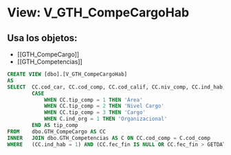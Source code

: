 # View: V_GTH_CompeCargoHab

## Usa los objetos:
- [[GTH_CompeCargo]]
- [[GTH_Competencias]]

```sql
CREATE VIEW [dbo].[V_GTH_CompeCargoHab]
AS
SELECT  CC.cod_car, CC.cod_comp, CC.cod_calif, CC.niv_comp, CC.ind_hab, CC.fec_ini, CC.fec_fin,
		CASE
			WHEN CC.tip_comp = 1 THEN 'Área'
			WHEN CC.tip_comp = 2 THEN 'Nivel Cargo'
			WHEN CC.tip_comp = 3 THEN 'Cargo'
			WHEN C.ind_org = 1 THEN 'Organizacional'
		END AS tip_comp
FROM	dbo.GTH_CompeCargo AS CC
INNER	JOIN dbo.GTH_Competencias AS C ON CC.cod_comp = C.cod_comp
WHERE   (CC.ind_hab = 1) AND (CC.fec_fin IS NULL OR CC.fec_fin > GETDATE()) AND C.ind_des = 0

```
